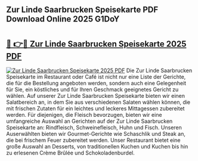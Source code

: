 ## Zur Linde Saarbrucken Speisekarte PDF Download Online 2025 G1DoY

# <h2><a href="http://gca70n0.nevu.top/?p=Zur+Linde+Saarbrucken+Speisekarte">🔗 👉🔴 Zur Linde Saarbrucken Speisekarte 2025 PDF</a></h2>

[![Zur Linde Saarbrucken Speisekarte 2025 PDF](https://i.imgur.com/dBaPXMq.png)](http://gca70n0.nevu.top/?p=Zur+Linde+Saarbrucken+Speisekarte)
Die Zur Linde Saarbrucken Speisekarte im Restaurant oder Café ist nicht nur eine Liste der Gerichte, die für die Bestellung angeboten werden, sondern auch eine Gelegenheit für Sie, ein köstliches und für Ihren Geschmack geeignetes Gericht zu wählen. Auf unserer Zur Linde Saarbrucken Speisekarte bieten wir einen Salatbereich an, in dem Sie aus verschiedenen Salaten wählen können, die mit frischen Zutaten für ein leichtes und leckeres Mittagessen zubereitet werden. Für diejenigen, die Fleisch bevorzugen, bieten wir eine umfangreiche Auswahl an Gerichten auf der Zur Linde Saarbrucken Speisekarte an: Rindfleisch, Schweinefleisch, Huhn und Fisch. Unseren Auserwählten bieten wir Gourmet-Gerichte wie Schaschlik und Steak an, die bei frischem Feuer zubereitet werden. Unser Restaurant bietet eine große Auswahl an Desserts, von traditionellen Kuchen und Kuchen bis hin zu erlesenen Crème Brûlée und Schokoladenburdel.
